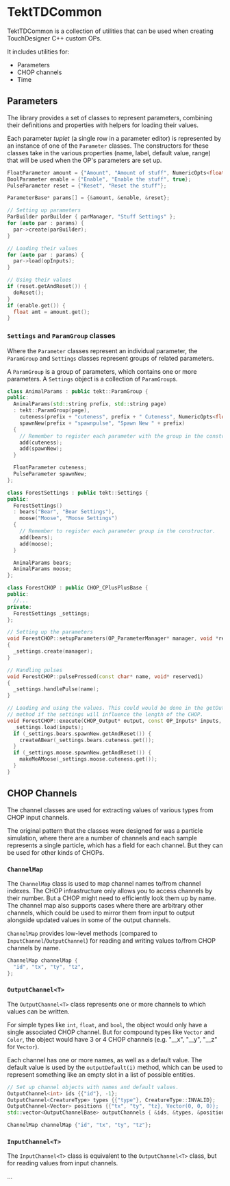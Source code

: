 # TektTDCommon

TektTDCommon is a collection of utilities that can be used when creating TouchDesigner C++ custom OPs.

It includes utilities for:
* Parameters
* CHOP channels
* Time

## Parameters

The library provides a set of classes to represent parameters, combining their definitions and properties
with helpers for loading their values.

Each parameter *tuplet* (a single row in a parameter editor) is represented by an instance of one of the
`Parameter` classes. The constructors for these classes take in the various properties (name, label,
default value, range) that will be used when the OP's parameters are set up.

```c++
FloatParameter amount = {"Amount", "Amount of stuff", NumericOpts<float>(3.2f, 0f, 10f)};
BoolParameter enable = {"Enable", "Enable the stuff", true};
PulseParameter reset = {"Reset", "Reset the stuff"};

ParameterBase* params[] = {&amount, &enable, &reset};

// Setting up parameters
ParBuilder parBuilder { parManager, "Stuff Settings" };
for (auto par : params) {
  par->create(parBuilder);
}

// Loading their values
for (auto par : params) {
  par->load(opInputs);
}

// Using their values
if (reset.getAndReset()) {
  doReset();
}
if (enable.get()) {
  float amt = amount.get();
}
```

### `Settings` and `ParamGroup` classes

Where the `Parameter` classes represent an individual parameter, the `ParamGroup` and `Settings` classes represent groups of related parameters.

A `ParamGroup` is a group of parameters, which contains one or more parameters. A `Settings` object is a collection of `ParamGroup`s.

```c++
class AnimalParams : public tekt::ParamGroup {
public:
  AnimalParams(std::string prefix, std::string page)
  : tekt::ParamGroup(page),
    cuteness(prefix + "cuteness", prefix + " Cuteness", NumericOpts<float>(0.5f, 0.0f, 1.0f)),
    spawnNew(prefix + "spawnpulse", "Spawn New " + prefix)
  {
    // Remember to register each parameter with the group in the constructor.
    add(cuteness);
    add(spawnNew);
  }

  FloatParameter cuteness;
  PulseParameter spawnNew;
};

class ForestSettings : public tekt::Settings {
public:
  ForestSettings()
  : bears("Bear", "Bear Settings"),
    moose("Moose", "Moose Settings")
  {
    // Remember to register each parameter group in the constructor.
    add(bears);
    add(moose);
  }

  AnimalParams bears;
  AnimalParams moose;
};

class ForestCHOP : public CHOP_CPlusPlusBase {
public:
  //...
private:
  ForestSettings _settings;
};

// Setting up the parameters
void ForestCHOP::setupParameters(OP_ParameterManager* manager, void *reserved1)
{
  _settings.create(manager);
}

// Handling pulses
void ForestCHOP::pulsePressed(const char* name, void* reserved1)
{
  _settings.handlePulse(name);
}

// Loading and using the values. This could would be done in the getOutputInfo()
// method if the settings will influence the length of the CHOP.
void ForestCHOP::execute(CHOP_Output* output, const OP_Inputs* inputs, void* reserved) {
  _settings.load(inputs);
  if (_settings.bears.spawnNew.getAndReset()) {
    createABear(_settings.bears.cuteness.get());
  }
  if (_settings.moose.spawnNew.getAndReset()) {
    makeMeAMoose(_settings.moose.cuteness.get());
  }
}
```

## CHOP Channels

The channel classes are used for extracting values of various types from CHOP input channels.

The original pattern that the classes were designed for was a particle simulation, where there are a number of channels and each sample represents a single particle, which has a field for each channel. But they can be used for other kinds of CHOPs.

### `ChannelMap`

The `ChannelMap` class is used to map channel names to/from channel indexes. The CHOP infrastructure only allows you to access channels by their number. But a CHOP might need to efficiently look them up by name. The channel map also supports cases where there are arbitrary other channels, which could be used to mirror them from input to output alongside updated values in some of the output channels.

`ChannelMap` provides low-level methods (compared to `InputChannel`/`OutputChannel`) for reading and writing values to/from CHOP channels by name.

```c++
ChannelMap channelMap {
  "id", "tx", "ty", "tz",
};
```

### `OutputChannel<T>`

The `OutputChannel<T>` class represents one or more channels to which values can be written.

For simple types like `int`, `float`, and `bool`, the object would only have a single associated CHOP channel. But for compound types like `Vector` and `Color`, the object would have 3 or 4 CHOP channels (e.g. "__x", "__y", "__z" for `Vector`).

Each channel has one or more names, as well as a default value. The default value is used by the `outputDefault(i)` method, which can be used to represent something like an empty slot in a list of possible entities.

```c++
// Set up channel objects with names and default values.
OutputChannel<int> ids {{"id"}, -1};
OutputChannel<CreatureType> types {{"type"}, CreatureType::INVALID};
OutputChannel<Vector> positions {{"tx", "ty", "tz}, Vector(0, 0, 0)};
std::vector<OutputChannelBase> outputChannels { &ids, &types, &positions };

ChannelMap channelMap {"id", "tx", "ty", "tz"};


```

### `InputChannel<T>`

The `InputChannel<T>` class is equivalent to the `OutputChannel<T>` class, but for reading values from input channels.

...
